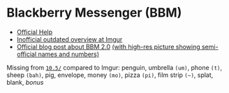 Blackberry Messenger (BBM)
===

- [Official Help](http://help.bbm.com/en/support/solutions/articles/19000060707-emoticons-available-in-bbm)
- [Inofficial outdated overview at Imgur](https://imgur.com/GPY8AYT "2013-12-07")
- [Official blog post about BBM 2.0](http://blogs.blackberry.com/2014/02/bbm-emoticons/) [(with high-res picture showing semi-official names and numbers)](https://rimblogs.files.wordpress.com/2014/02/periodictable_bbm.png "2014-02-13, BBM 2.0")

Missing from [`10.5/`](10.5/) compared to Imgur: penguin, umbrella `(um)`, phone `(t)`, sheep `(bah)`, pig, envelope, money `(mo)`, pizza `(pi)`, film strip `(~)`, splat, blank, _bonus_